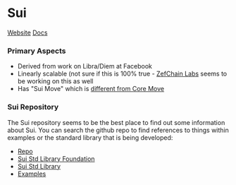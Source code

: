 # Sui

[Website](https://sui.io/)
[Docs](https://docs.sui.io/)


### Primary Aspects

- Derived from work on Libra/Diem at Facebook
- Linearly scalable (not sure if this is 100% true - [ZefChain Labs](https://zefchain.com/) seems to be working on this as well
- Has "Sui Move" which is [different from Core Move](https://docs.sui.io/learn/sui-move-diffs)

### Sui Repository

The Sui repository seems to be the best place to find out some information about Sui. You can search the github repo to find references to things within examples or the standard library that is being developed:

- [Repo](https://github.com/MystenLabs/sui)
- [Sui Std Library Foundation](https://github.com/MystenLabs/sui/tree/main/sui_programmability/framework/deps/move-stdlib/sources)
- [Sui Std Library](https://github.com/MystenLabs/sui/tree/main/sui_programmability/framework/sources)
- [Examples](https://github.com/MystenLabs/sui/tree/main/sui_programmability/examples)
